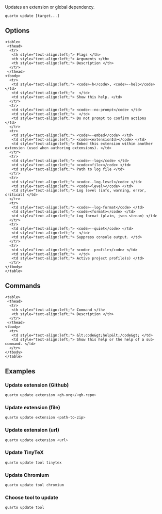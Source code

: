 Updates an extension or global dependency.

``` {.bash}
quarto update [target...]
```


## Options


```{=html}
<table>
 <thead>
  <tr>
   <th style="text-align:left;"> Flags </th>
   <th style="text-align:left;"> Arguments </th>
   <th style="text-align:left;"> Description </th>
  </tr>
 </thead>
<tbody>
  <tr>
   <td style="text-align:left;"> <code>-h</code>, <code>--help</code> </td>
   <td style="text-align:left;">  </td>
   <td style="text-align:left;"> Show this help. </td>
  </tr>
  <tr>
   <td style="text-align:left;"> <code>--no-prompt</code> </td>
   <td style="text-align:left;">  </td>
   <td style="text-align:left;"> Do not prompt to confirm actions </td>
  </tr>
  <tr>
   <td style="text-align:left;"> <code>--embed</code> </td>
   <td style="text-align:left;"> <code><extensionId></code> </td>
   <td style="text-align:left;"> Embed this extension within another extension (used when authoring extensions). </td>
  </tr>
  <tr>
   <td style="text-align:left;"> <code>--log</code> </td>
   <td style="text-align:left;"> <code><file></code> </td>
   <td style="text-align:left;"> Path to log file </td>
  </tr>
  <tr>
   <td style="text-align:left;"> <code>--log-level</code> </td>
   <td style="text-align:left;"> <code><level></code> </td>
   <td style="text-align:left;"> Log level (info, warning, error, critical) </td>
  </tr>
  <tr>
   <td style="text-align:left;"> <code>--log-format</code> </td>
   <td style="text-align:left;"> <code><format></code> </td>
   <td style="text-align:left;"> Log format (plain, json-stream) </td>
  </tr>
  <tr>
   <td style="text-align:left;"> <code>--quiet</code> </td>
   <td style="text-align:left;">  </td>
   <td style="text-align:left;"> Suppress console output. </td>
  </tr>
  <tr>
   <td style="text-align:left;"> <code>--profile</code> </td>
   <td style="text-align:left;">  </td>
   <td style="text-align:left;"> Active project profile(s) </td>
  </tr>
</tbody>
</table>
```



## Commands


```{=html}
<table>
 <thead>
  <tr>
   <th style="text-align:left;"> Command </th>
   <th style="text-align:left;"> Description </th>
  </tr>
 </thead>
<tbody>
  <tr>
   <td style="text-align:left;"> &lt;code&gt;help&lt;/code&gt; </td>
   <td style="text-align:left;"> Show this help or the help of a sub-command. </td>
  </tr>
</tbody>
</table>
```



## Examples
### Update extension (Github)

``` {.bash filename='Terminal'}
quarto update extension <gh-org>/<gh-repo>
```

### Update extension (file)

``` {.bash filename='Terminal'}
quarto update extension <path-to-zip>
```

### Update extension (url)

``` {.bash filename='Terminal'}
quarto update extension <url>
```

### Update TinyTeX

``` {.bash filename='Terminal'}
quarto update tool tinytex
```

### Update Chromium

``` {.bash filename='Terminal'}
quarto update tool chromium
```

### Choose tool to update

``` {.bash filename='Terminal'}
quarto update tool
```

